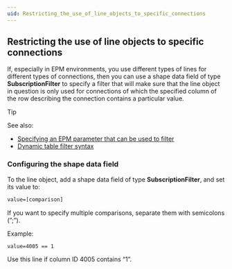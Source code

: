 ```yaml
---
uid: Restricting_the_use_of_line_objects_to_specific_connections
---
```


## Restricting the use of line objects to specific connections

If, especially in EPM environments, you use different types of lines for different types of connections, then you can use a shape data field of type **SubscriptionFilter** to specify a filter that will make sure that the line object in question is only used for connections of which the specified column of the row describing the connection contains a particular value.

> [!TIP]
> See also:
> - [Specifying an EPM parameter that can be used to filter](Specifying_an_EPM_parameter_that_can_be_used_to_filter.md)
> - [Dynamic table filter syntax](Dynamic_table_filter_syntax.md)

### Configuring the shape data field

To the line object, add a shape data field of type **SubscriptionFilter**, and set its value to:

```txt
value=[comparison]
```

If you want to specify multiple comparisons, separate them with semicolons (”;”).

Example:

```txt
value=4005 == 1
```

Use this line if column ID 4005 contains “1”.
